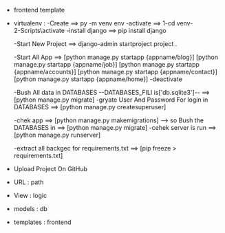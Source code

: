- frontend template
- virtualenv :
    -Create ==> py -m venv env 
    -activate  ==>  1-cd venv-\
                    2-Scripts\activate
    -install django  ==>  pip install django

    -Start New Project ==> django-admin startproject project .

    -Start All App ==> 
        [python manage.py startapp {appname/blog}]
        [python manage.py startapp {appname/job}]
        [python manage.py startapp {appname/accounts}]
        [python manage.py startapp {appname/contact}]
        [python manage.py startapp {appname/home}] 
    -deactivate 

    
    -Bush All data in DATABASES --DATABASES_FILI is['db.sqlite3']-- ==> [python manage.py migrate]
    -gryate User And Password For login in DATABASES ==> [python manage.py createsuperuser]

    -chek app ==> [python manage.py makemigrations]  --> so Bush the DATABASES in ==> [python manage.py migrate]
    -cehek server is run ==>  [python manage.py runserver]


    -extract all backgec for requirements.txt ==> [pip freeze > requirements.txt]

- Upload Project On GitHub

- URL : path
- View : logic
- models : db
- templates : frontend